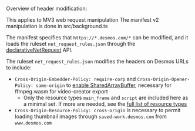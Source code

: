Overview of header modification:

This applies to MV3 web request manipulation
The manifest v2 manipulation is done in src/background.ts

The manifest specifies that `https://*.desmos.com/*` can be modified, and it loads the ruleset `net_request_rules.json` through the [declarativeNetRequest](https://developer.chrome.com/docs/extensions/reference/declarativeNetRequest) API.

The ruleset `net_request_rules.json` modifies the headers on Desmos URLs to include:

- `Cross-Origin-Embedder-Policy: require-corp` and `Cross-Origin-Opener-Policy: same-origin` to [enable SharedArrayBuffer](https://developer.mozilla.org/en-US/docs/Web/JavaScript/Reference/Global_Objects/SharedArrayBuffer), necessary for ffmpeg.wasm for video-creator export
  - Only the resource types `main_frame` and `script` are included here as a minimal set. If more are needed, see the [full list of resource types](https://developer.mozilla.org/en-US/docs/Mozilla/Add-ons/WebExtensions/API/webRequest/ResourceType)
- `Cross-Origin-Resource-Policy: cross-origin` is necessary to permit loading thumbnail images through `saved-work.desmos.com` from `www.desmos.com`

